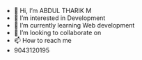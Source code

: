 - 👋 Hi, I’m ABDUL THARIK M 
- 👀 I’m interested in Development 
- 🌱 I’m currently learning Web development 
- 💞️ I’m looking to collaborate on 
- 📫 How to reach me
- 9043120195

<!---
Tharik10/Tharik10 is a ✨ special ✨ repository because its `README.md` (this file) appears on your GitHub profile.
You can click the Preview link to take a look at your changes.
--->
